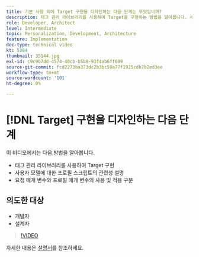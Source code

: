 ```yaml
---
title: 기본 사항 외에 Target 구현을 디자인하는 다음 단계는 무엇입니까?
description: 태그 관리 라이브러리를 사용하여 Target을 구현하는 방법을 알아봅니다. 사용자 모델에 대한 프로필 스크립트의 관련성 및 요청 매개 변수와 프로필 매개 변수의 사용 및 적용을 구분하는 방법을 알아봅니다.
role: Developer, Architect
level: Intermediate
topic: Personalization, Development, Architecture
feature: Implementation
doc-type: technical video
kt: 5384
thumbnail: 35144.jpg
exl-id: c9c907dd-4574-40cb-b5b8-93f4ab6ff609
source-git-commit: fcd2273ba373dc2b3bc59a77f1925cdb7b2ed3ee
workflow-type: tm+mt
source-wordcount: '101'
ht-degree: 0%

---
```


# [!DNL Target] 구현을 디자인하는 다음 단계

이 비디오에서는 다음 방법을 알아봅니다.

* 태그 관리 라이브러리를 사용하여 Target 구현
* 사용자 모델에 대한 프로필 스크립트의 관련성 설명
* 요청 매개 변수와 프로필 매개 변수의 사용 및 적용 구분

## 의도한 대상

* 개발자
* 설계자

>[!VIDEO](https://video.tv.adobe.com/v/35144/?quality=12)

자세한 내용은 [설명서](https://experienceleague.adobe.com/docs/target/using/implement-target/implementing-target.html?lang=en)를 참조하세요.

